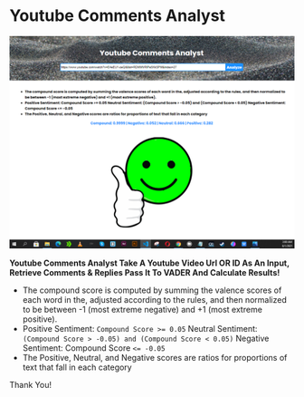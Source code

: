 # Youtube Comments Analyst

![Youtube Comments Analyst](https://github.com/itsfz1/Youtube-Comments-Analyst/blob/main/public/analyist.PNG)

**Youtube Comments Analyst Take A Youtube Video Url OR ID As An Input, Retrieve Comments & Replies Pass It To VADER And Calculate Results!**

* The compound score is computed by summing the valence scores of each word in the, adjusted according to the rules, and then normalized to be between -1 (most extreme negative) and +1 (most extreme positive).
* Positive Sentiment: ```Compound Score >= 0.05``` Neutral Sentiment: ```(Compound Score > -0.05) and (Compound Score < 0.05)``` Negative Sentiment: Compound Score ```<= -0.05```
* The Positive, Neutral, and Negative scores are ratios for proportions of text that fall in each category

Thank You! 
